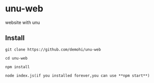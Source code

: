 unu-web
=======

website with unu

## Install

```
git clone https://github.com/demohi/unu-web

cd unu-web

npm install

node index.js(if you installed forever,you can use **npm start**)

```

